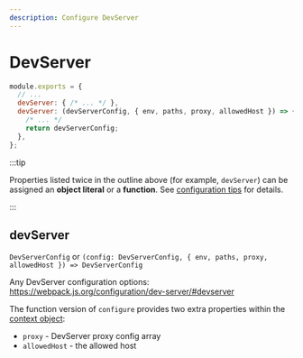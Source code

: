 ```yaml
---
description: Configure DevServer
---
```


# DevServer

<!-- prettier-ignore -->
```js title="craco.config.js"
module.exports = {
  // ...
  devServer: { /* ... */ },
  devServer: (devServerConfig, { env, paths, proxy, allowedHost }) => {
    /* ... */
    return devServerConfig;
  },
};
```

:::tip

Properties listed twice in the outline above (for example, `devServer`) can be assigned an **object literal** or a **function**. See [configuration tips](./getting-started.md#object-literals-and-functions) for details.

:::

## devServer

`DevServerConfig` or `(config: DevServerConfig, { env, paths, proxy, allowedHost }) => DevServerConfig`

Any DevServer configuration options: https://webpack.js.org/configuration/dev-server/#devserver

The function version of `configure` provides two extra properties within the [context object](./getting-started.md#context-object--env-paths-):

- `proxy` - DevServer proxy config array
- `allowedHost` - the allowed host
